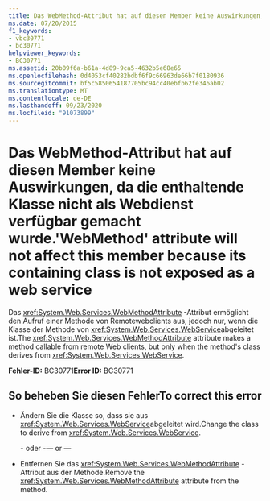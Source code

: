 ```yaml
---
title: Das WebMethod-Attribut hat auf diesen Member keine Auswirkungen, da die enthaltende Klasse nicht als Webdienst verfügbar gemacht wurde.
ms.date: 07/20/2015
f1_keywords:
- vbc30771
- bc30771
helpviewer_keywords:
- BC30771
ms.assetid: 20b09f6a-b61a-4d89-9ca5-4632b5e68e65
ms.openlocfilehash: 0d4053cf40282bdbf6f9c66963de66b7f0180936
ms.sourcegitcommit: bf5c5850654187705bc94cc40ebfb62fe346ab02
ms.translationtype: MT
ms.contentlocale: de-DE
ms.lasthandoff: 09/23/2020
ms.locfileid: "91073899"
---
```

# <a name="webmethod-attribute-will-not-affect-this-member-because-its-containing-class-is-not-exposed-as-a-web-service"></a><span data-ttu-id="a8d27-102">Das WebMethod-Attribut hat auf diesen Member keine Auswirkungen, da die enthaltende Klasse nicht als Webdienst verfügbar gemacht wurde.</span><span class="sxs-lookup"><span data-stu-id="a8d27-102">'WebMethod' attribute will not affect this member because its containing class is not exposed as a web service</span></span>

<span data-ttu-id="a8d27-103">Das <xref:System.Web.Services.WebMethodAttribute> -Attribut ermöglicht den Aufruf einer Methode von Remotewebclients aus, jedoch nur, wenn die Klasse der Methode von <xref:System.Web.Services.WebService>abgeleitet ist.</span><span class="sxs-lookup"><span data-stu-id="a8d27-103">The <xref:System.Web.Services.WebMethodAttribute> attribute makes a method callable from remote Web clients, but only when the method's class derives from <xref:System.Web.Services.WebService>.</span></span>  
  
 <span data-ttu-id="a8d27-104">**Fehler-ID:** BC30771</span><span class="sxs-lookup"><span data-stu-id="a8d27-104">**Error ID:** BC30771</span></span>  
  
## <a name="to-correct-this-error"></a><span data-ttu-id="a8d27-105">So beheben Sie diesen Fehler</span><span class="sxs-lookup"><span data-stu-id="a8d27-105">To correct this error</span></span>  
  
- <span data-ttu-id="a8d27-106">Ändern Sie die Klasse so, dass sie aus <xref:System.Web.Services.WebService>abgeleitet wird.</span><span class="sxs-lookup"><span data-stu-id="a8d27-106">Change the class to derive from <xref:System.Web.Services.WebService>.</span></span>  
  
     <span data-ttu-id="a8d27-107">\- oder -</span><span class="sxs-lookup"><span data-stu-id="a8d27-107">— or —</span></span>  
  
- <span data-ttu-id="a8d27-108">Entfernen Sie das <xref:System.Web.Services.WebMethodAttribute> -Attribut aus der Methode.</span><span class="sxs-lookup"><span data-stu-id="a8d27-108">Remove the <xref:System.Web.Services.WebMethodAttribute> attribute from the method.</span></span>  
